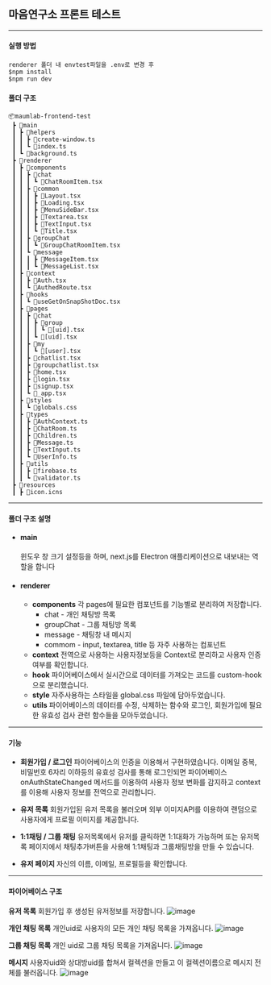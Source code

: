 ## 마음연구소 프론트 테스트

---

#### 실행 방법

```
renderer 폴더 내 envtest파일을 .env로 변경 후
$npm install
$npm run dev
```

#### 폴더 구조

```
📦maumlab-frontend-test
 ┣ 📂main
 ┃ ┣ 📂helpers
 ┃ ┃ ┣ 📜create-window.ts
 ┃ ┃ ┗ 📜index.ts
 ┃ ┗ 📜background.ts
 ┣ 📂renderer
 ┃ ┣ 📂components
 ┃ ┃ ┣ 📂chat
 ┃ ┃ ┃ ┗ 📜ChatRoomItem.tsx
 ┃ ┃ ┣ 📂common
 ┃ ┃ ┃ ┣ 📜Layout.tsx
 ┃ ┃ ┃ ┣ 📜Loading.tsx
 ┃ ┃ ┃ ┣ 📜MenuSideBar.tsx
 ┃ ┃ ┃ ┣ 📜Textarea.tsx
 ┃ ┃ ┃ ┣ 📜TextInput.tsx
 ┃ ┃ ┃ ┗ 📜Title.tsx
 ┃ ┃ ┣ 📂groupChat
 ┃ ┃ ┃ ┗ 📜GroupChatRoomItem.tsx
 ┃ ┃ ┗ 📂message
 ┃ ┃ ┃ ┣ 📜MessageItem.tsx
 ┃ ┃ ┃ ┗ 📜MessageList.tsx
 ┃ ┣ 📂context
 ┃ ┃ ┣ 📜Auth.tsx
 ┃ ┃ ┗ 📜AuthedRoute.tsx
 ┃ ┣ 📂hooks
 ┃ ┃ ┗ 📜useGetOnSnapShotDoc.tsx
 ┃ ┣ 📂pages
 ┃ ┃ ┣ 📂chat
 ┃ ┃ ┃ ┣ 📂group
 ┃ ┃ ┃ ┃ ┗ 📜[uid].tsx
 ┃ ┃ ┃ ┗ 📜[uid].tsx
 ┃ ┃ ┣ 📂my
 ┃ ┃ ┃ ┗ 📜[user].tsx
 ┃ ┃ ┣ 📜chatlist.tsx
 ┃ ┃ ┣ 📜groupchatlist.tsx
 ┃ ┃ ┣ 📜home.tsx
 ┃ ┃ ┣ 📜login.tsx
 ┃ ┃ ┣ 📜signup.tsx
 ┃ ┃ ┗ 📜_app.tsx
 ┃ ┣ 📂styles
 ┃ ┃ ┗ 📜globals.css
 ┃ ┣ 📂types
 ┃ ┃ ┣ 📜AuthContext.ts
 ┃ ┃ ┣ 📜ChatRoom.ts
 ┃ ┃ ┣ 📜Children.ts
 ┃ ┃ ┣ 📜Message.ts
 ┃ ┃ ┣ 📜TextInput.ts
 ┃ ┃ ┗ 📜UserInfo.ts
 ┃ ┣ 📂utils
 ┃ ┃ ┣ 📜firebase.ts
 ┃ ┃ ┗ 📜validator.ts
 ┣ 📂resources
 ┃ ┣ 📜icon.icns

```

---

#### 폴더 구조 설명

- #### main

  윈도우 창 크기 설정등을 하며, next.js를 Electron 애플리케이션으로 내보내는 역할을 합니다

- #### renderer
  - **components**
    각 pages에 필요한 컴포넌트를 기능별로 분리하여 저장합니다.
    - chat - 개인 채팅방 목록
    - groupChat - 그룹 채팅방 목록
    - message - 채팅창 내 메시지
    - commom - input, textarea, title 등 자주 사용하는 컴포넌트
  - **context**
    전역으로 사용하는 사용자정보등을 Context로 분리하고 사용자 인증 여부를 확인합니다.
  - **hook**
    파이어베이스에서 실시간으로 데이터를 가져오는 코드를 custom-hook으로 분리했습니다.
  - **style**
    자주사용하는 스타일을 global.css 파일에 담아두었습니다.
  - **utils**
    파이어베이스의 데이터를 수정, 삭제하는 함수와 로그인, 회원가입에 필요한 유효성 검사 관련 함수들을 모아두었습니다.

---

#### 기능

- **회원가입 / 로그인**
  파이어베이스의 인증을 이용해서 구현하였습니다. 이메일 중복, 비밀번호 6자리 이하등의 유효성 검사를 통해 로그인되면 파이어베이스 onAuthStateChanged 메서드를 이용하여 사용자 정보 변화를 감지하고 context를 이용해 사용자 정보를 전역으로 관리합니다.

- **유저 목록**
  회원가입된 유저 목록을 불러오며 외부 이미지API를 이용하여 랜덤으로 사용자에게 프로필 이미지를 제공합니다.

- **1:1채팅 / 그룹 채팅**
  유저목록에서 유저를 클릭하면 1:1대화가 가능하며 또는 유저목록 페이지에서 채팅추가버튼을 사용해 1:1채팅과 그룹채팅방을 만들 수 있습니다.

- **유저 페이지**
  자신의 이름, 이메일, 프로필등을 확인합니다.

---

#### 파이어베이스 구조

**유저 목록**
회원가입 후 생성된 유저정보를 저장합니다.
![image](https://user-images.githubusercontent.com/90600892/213112069-3d3e1dfa-e540-4440-a32a-f8e9969a433f.png)

**개인 채팅 목록**
개인uid로 사용자의 모든 개인 채팅 목록을 가져옵니다.
![image](https://user-images.githubusercontent.com/90600892/213113771-b49661a4-24ab-4acc-9840-bd9746ac8355.png)

**그룹 채팅 목록**
개인 uid로 그룹 채팅 목록을 가져옵니다.
![image](https://user-images.githubusercontent.com/90600892/213114034-4ea3da28-0f40-4692-a94c-e4389bf4b97b.png)

**메시지**
사용자uid와 상대방uid를 합쳐서 컬렉션을 만들고 이 컬렉션이름으로 메시지 전체를 불러옵니다.
![image](https://user-images.githubusercontent.com/90600892/213114309-56dea156-0994-4680-bf3b-81637081370f.png)
